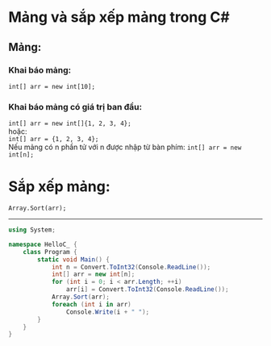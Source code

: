 # Mảng và sắp xếp mảng trong C#
## Mảng:
### Khai báo mảng:
`int[] arr = new int[10];`
### Khai báo mảng có giá trị ban đầu:
`int[] arr = new int[]{1, 2, 3, 4};` <br/>
hoặc: <br/>
`int[] arr = {1, 2, 3, 4};` <br/>
Nếu mảng có n phần tử với n được nhập từ bàn phím: 
`int[] arr = new int[n];`
# Sắp xếp mảng:
`Array.Sort(arr);`

---
```cs
using System;

namespace HelloC_ {
    class Program {
        static void Main() {
            int n = Convert.ToInt32(Console.ReadLine());
            int[] arr = new int[n];
            for (int i = 0; i < arr.Length; ++i)
                arr[i] = Convert.ToInt32(Console.ReadLine());
            Array.Sort(arr);
            foreach (int i in arr) 
                Console.Write(i + " ");
        }
    }
}
```